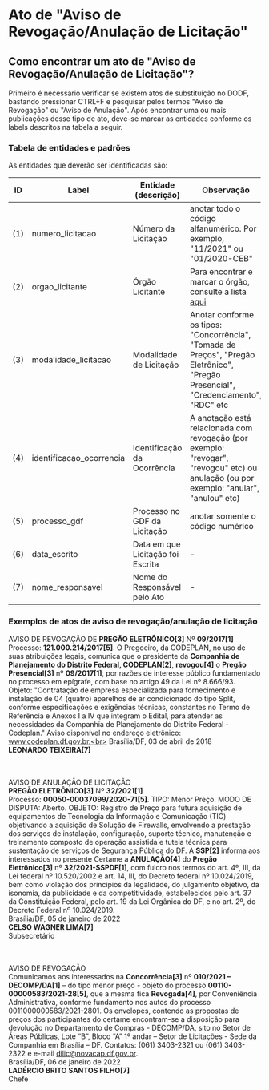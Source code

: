 # Ato de "Aviso de Revogação/Anulação de Licitação"


## Como encontrar um ato de "Aviso de Revogação/Anulação de Licitação"?

Primeiro é necessário verificar se existem atos de substituição no DODF, bastando pressionar CTRL+F e pesquisar pelos termos "Aviso de Revogação" ou "Aviso de Anulação". Após encontrar uma ou mais publicações desse tipo de ato, deve-se marcar as entidades conforme os labels descritos na tabela a seguir.

### Tabela de entidades e padrões

As entidades que deverão ser identificadas são:

ID | Label | Entidade (descrição)  | Observação
------- | ------- | ------- | ------- 
(1) | numero_licitacao | Número da Licitação | anotar todo o código alfanumérico. Por exemplo, "11/2021" ou "01/2020-CEB"
(2) | orgao_licitante | Órgão Licitante | Para encontrar e marcar o órgão, consulte a lista [aqui](../listagem_orgaos.md)
(3) | modalidade_licitacao | Modalidade de Licitação | Anotar conforme os tipos: "Concorrência", "Tomada de Preços", "Pregão Eletrônico", "Pregão Presencial", "Credenciamento", "RDC" etc
(4) | identificacao_ocorrencia | Identificação da Ocorrência | A anotação está relacionada com revogação (por exemplo: "revogar", "revogou" etc) ou anulação (ou por exemplo: "anular", "anulou" etc)
(5) | processo_gdf | Processo no GDF da Licitação | anotar somente o código numérico
(6) | data_escrito | Data em que Licitação foi Escrita | -
(7) | nome_responsavel | Nome do Responsável pelo Ato | -

### Exemplos de atos de aviso de revogação/anulação de licitação

AVISO DE REVOGAÇÃO DE **PREGÃO ELETRÔNICO[3]** Nº **09/2017[1]**<br>
Processo: **121.000.214/2017[5]**. O Pregoeiro, da CODEPLAN, no uso de suas atribuições legais, comunica que o presidente da **Companhia de Planejamento do Distrito Federal, CODEPLAN[2]**, **revogou[4]** o **Pregão Presencial[3]** nº **09/2017[1]**, por razões de interesse público fundamentado no processo em epígrafe, com base no artigo 49 da Lei nº 8.666/93. Objeto: "Contratação de empresa especializada para fornecimento e instalação de 04 (quatro) aparelhos de ar condicionado do tipo Split, conforme especificações e exigências técnicas, constantes no Termo de Referência e Anexos I a IV que integram o Edital, para atender as necessidades da Companhia de Planejamento do Distrito Federal - Codeplan." Aviso disponível no endereço eletrônico: www.codeplan.df.gov.br.<br>
Brasília/DF, 03 de abril de 2018<br>
**LEONARDO TEIXEIRA[7]**<br><br><br>


AVISO DE ANULAÇÃO DE LICITAÇÃO<br>
**PREGÃO ELETRÔNICO[3]** Nº **32/2021[1]**<br>
Processo: **00050-00037099/2020-71[5]**. TIPO: Menor Preço. MODO DE DISPUTA: Aberto. OBJETO: Registro de Preço para futura aquisição de equipamentos de Tecnologia da Informação e Comunicação (TIC) objetivando a aquisição de Solução de Firewalls, envolvendo a prestação dos serviços de instalação, configuração, suporte técnico, manutenção e treinamento composto de operação assistida e tutela técnica para sustentação de serviços de Segurança Pública do DF. A **SSP[2]** informa aos interessados no presente Certame a **ANULAÇÃO[4]** do **Pregão Eletrônico[3]** nº **32/2021-SSPDF[1]**, com fulcro nos termos do art. 4º, III, da Lei federal nº 10.520/2002 e art. 14, III, do Decreto federal nº 10.024/2019, bem como violação dos princípios da legalidade, do julgamento objetivo, da isonomia, da publicidade e da competitividade, estabelecidos pelo art. 37 da Constituição Federal, pelo art. 19 da Lei Orgânica do DF, e no art. 2º, do Decreto Federal nº 10.024/2019.<br>
Brasília/DF, 05 de janeiro de 2022<br>
**CELSO WAGNER LIMA[7]**<br>
Subsecretário<br><br><br>

AVISO DE REVOGAÇÃO<br>
Comunicamos aos interessados na **Concorrência[3]** nº **010/2021 – DECOMP/DA[1]** – do tipo menor preço - objeto do processo **00110-00000583/2021-28[5]**, que a mesma fica **Revogada[4]**, por Conveniência Administrativa, conforme fundamento nos autos do processo 0011000000583/2021-2801. Os envelopes, contendo as propostas de preços dos participantes do certame encontram-se a disposição para devolução no Departamento de Compras - DECOMP/DA, sito no Setor de Áreas Públicas, Lote “B”, Bloco “A” 1º andar – Setor de Licitações - Sede da Companhia em Brasília – DF. Contatos: (061) 3403-2321 ou (061) 3403-2322 e e-mail dilic@novacap.df.gov.br.<br>
Brasília/DF, 06 de janeiro de 2022<br>
**LADÉRCIO BRITO SANTOS FILHO[7]**<br>
Chefe<br><br><br>
